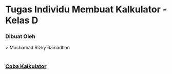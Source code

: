 # Tugas Individu Membuat Kalkulator - Kelas D
 <h3>Dibuat Oleh</h3>
 > Mochamad Rizky Ramadhan<br>
<br>
<h3><a href="https://mochamadrizkyramadhan.github.io/Kalkulator/">Coba Kalkulator</a></h3>
